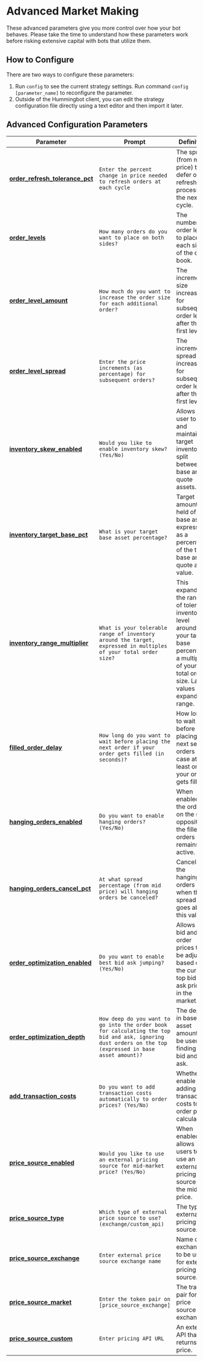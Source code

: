 # Advanced Market Making

These advanced parameters give you more control over how your bot behaves. Please take the time to understand how these parameters work before risking extensive capital with bots that utilize them.

## How to Configure

There are two ways to configure these parameters:

1. Run `config` to see the current strategy settings. Run command `config [parameter_name]` to reconfigure the parameter.
2. Outside of the Hummingbot client, you can edit the strategy configuration file directly using a text editor and then import it later.

## Advanced Configuration Parameters

| Parameter | Prompt | Definition |
|-----------|--------|------------|
| [**order_refresh_tolerance_pct**](./order-refresh-tolerance) | `Enter the percent change in price needed to refresh orders at each cycle` | The spread (from mid price) to defer order refresh process to the next cycle. |
| [**order_levels**](./multiple-orders) | `How many orders do you want to place on both sides?` | The number of order levels to place for each side of the order book. |
| [**order_level_amount**](./multiple-orders) | `How much do you want to increase the order size for each additional order?` | The incremental size increase for subsequent order levels after the first level. |
| [**order_level_spread**](./multiple-orders) | `Enter the price increments (as percentage) for subsequent orders?` | The incremental spread increases for subsequent order levels after the first level. |
| [**inventory_skew_enabled**](./inventory-skew) | `Would you like to enable inventory skew? (Yes/No)` | Allows the user to set and maintain a target inventory split between base and quote assets. |
| [**inventory_target_base_pct**](./inventory-skew) | `What is your target base asset percentage?` | Target amount held of the base asset, expressed as a percentage of the total base and quote asset value. |
| [**inventory_range_multiplier**](./inventory-skew) | `What is your tolerable range of inventory around the target, expressed in multiples of your total order size?` | This expands the range of tolerable inventory level around your target base percent, as a multiple of your total order size. Larger values expand this range. |
| [**filled_order_delay**](./filled-order-delay) | `How long do you want to wait before placing the next order if your order gets filled (in seconds)?` | How long to wait before placing the next set of orders in case at least one of your orders gets filled. |
| [**hanging_orders_enabled**](./hanging-orders) | `Do you want to enable hanging orders? (Yes/No)` | When enabled, the orders on the side opposite to the filled orders remains active. |
| [**hanging_orders_cancel_pct**](./hanging-orders) | `At what spread percentage (from mid price) will hanging orders be canceled?` | Cancels the hanging orders when their spread goes above this value. |
| [**order_optimization_enabled**](./order-optimization) | `Do you want to enable best bid ask jumping? (Yes/No)` | Allows your bid and ask order prices to be adjusted based on the current top bid and ask prices in the market. |
| [**order_optimization_depth**](./order-optimization) | `How deep do you want to go into the order book for calculating the top bid and ask, ignoring dust orders on the top (expressed in base asset amount)?` | The depth in base asset amount to be used for finding top bid and ask. |
| [**add_transaction_costs**](./add-transaction-costs) | `Do you want to add transaction costs automatically to order prices? (Yes/No)` | Whether to enable adding transaction costs to order price calculation. |
| [**price_source_enabled**](./price-source) | `Would you like to use an external pricing source for mid-market price? (Yes/No)` | When enabled, allows users to use an external pricing source for the mid price. |
| [**price_source_type**](./price-source) | `Which type of external price source to use? (exchange/custom_api)` | The type of external pricing source. |
| [**price_source_exchange**](./price-source) | `Enter external price source exchange name` | Name of exchange to be used for external pricing source. |
| [**price_source_market**](./price-source) | `Enter the token pair on [price_source_exchange]` | The trading pair for the price source exchange. |
| [**price_source_custom**](./price-source) | `Enter pricing API URL` | An external API that returns price. |